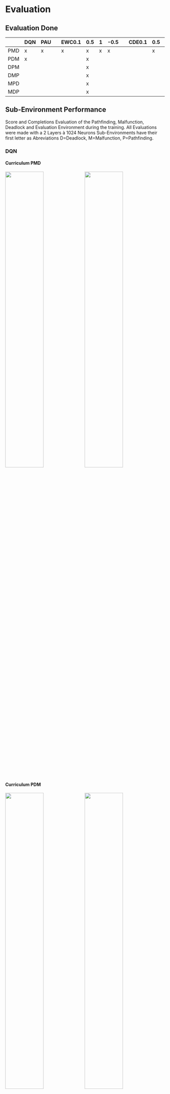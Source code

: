 # Evaluation #

## Evaluation Done ##

|     | DQN | PAU | | EWC0.1| 0.5| 1 | -0.5| |CDE0.1 | 0.5| 1 | -0.5| 
|-----|-----|-----|-|-------|----|---|-----|-|-------|----|---|-----|
| PMD | x   | x   | | x     | x  | x |  x  | |       |  x |   |     |
| PDM | x   |     | |       | x  |   |     | |       |    |   |     |
| DPM |     |     | |       | x  |   |     | |       |    |   |     |
| DMP |     |     | |       | x  |   |     | |       |    |   |     |
| MPD |     |     | |       | x  |   |     | |       |    |   |     |
| MDP |     |     | |       | x  |   |     | |       |    |   |     |

## Sub-Environment Performance ##
Score and Completions Evaluation of the Pathfinding, Malfunction, Deadlock and Evaluation Environment during the training.
All Evaluations were made with a 2 Layers à 1024 Neurons
Sub-Environments have their first letter as Abreviations D=Deadlock, M=Malfunction, P=Pathfinding.

### DQN ###
#### Curriculum PMD ####
<p float="left">
  <img src="images\subenv\eval_DQN-2x1024_customPMD_completions.png" width="49%" />
  <img src="images\subenv\eval_DQN-2x1024_customPMD_score.png" width="49%" />
</p> 

#### Curriculum PDM ####
<p float="left">
  <img src="images\subenv\eval_DQN-2x1024_customPDM_completions.png" width="49%" />
  <img src="images\subenv\eval_DQN-2x1024_customPDM_score.png" width="49%" />
</p> 


### PAU (m=5, n=4) ###
#### Curriculum PMD ####
<p float="left">
  <img src="images\subenv\eval_PAU-2x1024_customPMD_completions.png" width="49%" />
  <img src="images\subenv\eval_PAU-2x1024_customPMD_score.png" width="49%" />
</p>


### CDE (lambda=0.5) (m=5 n=4)###
Evaluation for CDE just for one Sub-Network so just partially represantive
#### Curriculum PMD ####
<p float="left">
  <img src="images\subenv\eval_CDE0.5-2x1024_customPMD_completions.png" width="49%" />
  <img src="images\subenv\eval_CDE0.5-2x1024_customPMD_score.png" width="49%" />
</p>

### EWC (lambda=-0.5) ###
#### Curriculum PMD ####
<p float="left">
  <img src="images\subenv\eval_EWC-0.5-2x1024_customPMD_completions.png" width="49%" />
  <img src="images\subenv\eval_EWC-0.5-2x1024_customPMD_score.png" width="49%" />
</p>

### EWC (lambda=0.1) ###
#### Curriculum PMD ####
<p float="left">
  <img src="images\subenv\eval_EWC0.1-2x1024_customPMD_completions.png" width="49%" />
  <img src="images\subenv\eval_EWC0.1-2x1024_customPMD_score.png" width="49%" />
</p>

### EWC (lambda=0.5) ###
#### Curriculum PMD ####
<p float="left">
  <img src="images\subenv\eval_EWC0.5-2x1024_customPMD_completions.png" width="49%" />
  <img src="images\subenv\eval_EWC0.5-2x1024_customPMD_score.png" width="49%" />
</p>

#### Curriculum PDM ####
<p float="left">
  <img src="images\subenv\eval_EWC0.5-2x1024_customPDM_completions.png" width="49%" />
  <img src="images\subenv\eval_EWC0.5-2x1024_customPDM_score.png" width="49%" />
</p>

#### Curriculum MPD ####
<p float="left">
  <img src="images\subenv\eval_EWC0.5-2x1024_customMPD_completions.png" width="49%" />
  <img src="images\subenv\eval_EWC0.5-2x1024_customMPD_score.png" width="49%" />
</p>

#### Curriculum MDP ####
<p float="left">
  <img src="images\subenv\eval_EWC0.5-2x1024_customMDP_completions.png" width="49%" />
  <img src="images\subenv\eval_EWC0.5-2x1024_customMDP_score.png" width="49%" />
</p>

#### Curriculum DMP ####
<p float="left">
  <img src="images\subenv\eval_EWC0.5-2x1024_customDMP_completions.png" width="49%" />
  <img src="images\subenv\eval_EWC0.5-2x1024_customDMP_score.png" width="49%" />
</p>

#### Curriculum DPM ####
<p float="left">
  <img src="images\subenv\eval_EWC0.5-2x1024_customDPM_completions.png" width="49%" />
  <img src="images\subenv\eval_EWC0.5-2x1024_customDPM_score.png" width="49%" />
</p>



### EWC (lambda=1) ###
#### Curriculum PMD ####
<p float="left">
  <img src="images\subenv\eval_EWC1-2x1024_customPMD_completions.png" width="49%" />
  <img src="images\subenv\eval_EWC1-2x1024_customPMD_score.png" width="49%" />
</p>